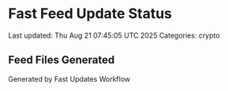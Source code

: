 # Fast Feed Update Status
Last updated: Thu Aug 21 07:45:05 UTC 2025
Categories: crypto

## Feed Files Generated

Generated by Fast Updates Workflow
